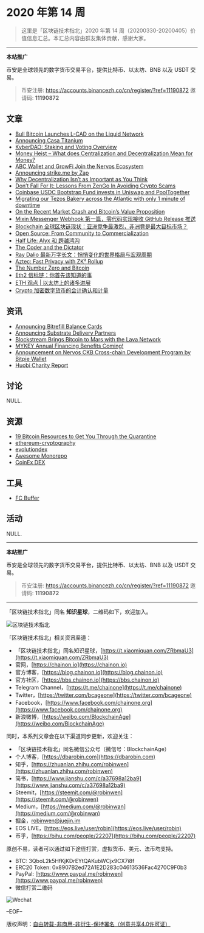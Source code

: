 # 2020 年第 14 周

> 这里是「区块链技术指北」2020 年第 14 周（20200330-20200405）价值信息汇总。本汇总内容由群友集体贡献，感谢大家。

***

**本站推广**

币安是全球领先的数字货币交易平台，提供比特币、以太坊、BNB 以及 USDT 交易。

> 币安注册: https://accounts.binancezh.co/cn/register/?ref=11190872
> 邀请码: **11190872**

## 文章

* [Bull Bitcoin Launches L-CAD on the Liquid Network](https://bbs.chainon.io/d/5478)
* [Announcing Casa Titanium](https://bbs.chainon.io/d/5480)
* [KyberDAO: Staking and Voting Overview](https://bbs.chainon.io/d/5481)
* [Money Heist – What does Centralization and Decentralization Mean for Money?](https://bbs.chainon.io/d/5482)
* [ABC Wallet and GrowFi Join the Nervos Ecosystem](https://bbs.chainon.io/d/5484)
* [Announcing strike.me by Zap](https://bbs.chainon.io/d/5486)
* [Why Decentralization Isn’t as Important as You Think](https://bbs.chainon.io/d/5488)
* [Don’t Fall For It: Lessons From ZenGo In Avoiding Crypto Scams](https://bbs.chainon.io/d/5489)
* [Coinbase USDC Bootstrap Fund invests in Uniswap and PoolTogether](https://bbs.chainon.io/d/5491)
* [Migrating our Tezos Bakery across the Atlantic with only 1 minute of downtime](https://bbs.chainon.io/d/5492)
* [On the Recent Market Crash and Bitcoin’s Value Proposition](https://bbs.chainon.io/d/5493)
* [Mixin Messenger Webhook 第一篇，零代码实现接收 GitHub Release 推送](https://bbs.chainon.io/d/5494)
* [Blockchain 全球区块链现状：亚洲竞争最激烈，非洲竟是最大目标市场？](https://bbs.chainon.io/d/5495)
* [Open Source: From Community to Commercialization](https://bbs.chainon.io/d/5501)
* [Half Life: Alyx 和 跨越鸿沟](https://bbs.chainon.io/d/5502)
* [The Coder and the Dictator](https://bbs.chainon.io/d/5503)
* [Ray Dalio 最新万字长文：悄悄变化的世界格局与宏观周期](https://bbs.chainon.io/d/5504)
* [Aztec: Fast Privacy with ZK² Rollup](https://bbs.chainon.io/d/5505)
* [The Number Zero and Bitcoin](https://bbs.chainon.io/d/5506)
* [Eth2 信标链：你首先该知道的事](https://bbs.chainon.io/d/5507)
* [ETH 观点 | 以太坊上的诸多进展](https://bbs.chainon.io/d/5508)
* [Crypto 加密数字货币的会计确认和计量](https://bbs.chainon.io/d/5509)

## 资讯

* [Announcing Bitrefill Balance Cards](https://bbs.chainon.io/d/5476)
* [Announcing Substrate Delivery Partners](https://bbs.chainon.io/d/5477)
* [Blockstream Brings Bitcoin to Mars with the Lava Network](https://bbs.chainon.io/d/5479)
* [MYKEY Annual Financing Benefits Coming!](https://bbs.chainon.io/d/5483)
* [Announcement on Nervos CKB Cross-chain Development Program by Bitpie Wallet](https://bbs.chainon.io/d/5485)
* [Huobi Charity Report](https://bbs.chainon.io/d/5490)

## 讨论

NULL.

## 资源

* [19 Bitcoin Resources to Get You Through the Quarantine](https://bbs.chainon.io/d/5487)
* [ethereum-cryptography](https://bbs.chainon.io/d/5496)
* [evolutiondex](https://bbs.chainon.io/d/5497)
* [Awesome Monorepo](https://bbs.chainon.io/d/5500)
* [CoinEx DEX](https://bbs.chainon.io/d/5499)

## 工具

* [FC Buffer](https://bbs.chainon.io/d/5498)

## 活动

NULL.

***

**本站推广**

币安是全球领先的数字货币交易平台，提供比特币、以太坊、BNB 以及 USDT 交易。

> 币安注册: https://accounts.binancezh.co/cn/register/?ref=11190872
> 邀请码: **11190872**

***

「区块链技术指北」同名 **知识星球**，二维码如下，欢迎加入。

![区块链技术指北](https://cdn.dbarobin.com/3YzonTR.png)

「区块链技术指北」相关资讯渠道：

* 「区块链技术指北」同名知识星球，[https://t.xiaomiquan.com/ZRbmaU3](https://t.xiaomiquan.com/ZRbmaU3)
* 官网，[https://chainon.io](https://chainon.io)
* 官方博客，[https://blog.chainon.io](https://blog.chainon.io)
* 官方社区，[https://bbs.chainon.io](https://bbs.chainon.io)
* Telegram Channel，[https://t.me/chainone](https://t.me/chainone)
* Twitter，[https://twitter.com/bcageone](https://twitter.com/bcageone)
* Facebook，[https://www.facebook.com/chainone.org](https://www.facebook.com/chainone.org)
* 新浪微博，[https://weibo.com/BlockchainAge](https://weibo.com/BlockchainAge)

同时，本系列文章会在以下渠道同步更新，欢迎关注：

* 「区块链技术指北」同名微信公众号（微信号：BlockchainAge）
* 个人博客，[https://dbarobin.com](https://dbarobin.com)
* 知乎，[https://zhuanlan.zhihu.com/robinwen](https://zhuanlan.zhihu.com/robinwen)
* 简书，[https://www.jianshu.com/c/a37698a12ba9](https://www.jianshu.com/c/a37698a12ba9)
* Steemit，[https://steemit.com/@robinwen](https://steemit.com/@robinwen)
* Medium，[https://medium.com/@robinwan](https://medium.com/@robinwan)
* 掘金，[robinwen@juejin.im](https://juejin.im/user/5673ccae60b2260ee435f89a/posts)
* EOS LIVE，[https://eos.live/user/robin](https://eos.live/user/robin)
* 币乎，[https://bihu.com/people/22207](https://bihu.com/people/22207)

原创不易，读者可以通过如下途径打赏，虚拟货币、美元、法币均支持。

* BTC: 3QboL2k5HfKjKDrEYtQAKubWCjx9CX7i8f
* ERC20 Token: 0x8907B2ed72A1E2D283c04613536Fac4270C9F0b3
* PayPal: [https://www.paypal.me/robinwen](https://www.paypal.me/robinwen)
* 微信打赏二维码

![Wechat](https://cdn.dbarobin.com/SzoNl5b.jpg)

–EOF–

版权声明：[自由转载-非商用-非衍生-保持署名（创意共享4.0许可证）](http://creativecommons.org/licenses/by-nc-nd/4.0/deed.zh)